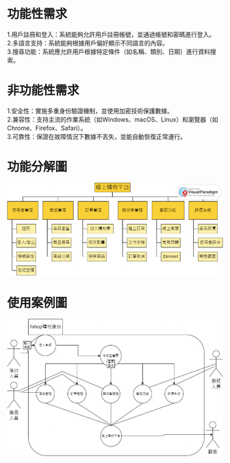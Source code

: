 # 功能性需求
1.用戶註冊和登入：系統能夠允許用戶註冊帳號，並通過帳號和密碼進行登入。  
2.多語言支持：系統能夠根據用戶偏好顯示不同語言的內容。  
3.搜尋功能：系統應允許用戶根據特定條件（如名稱、類別、日期）進行資料搜索。   

# 非功能性需求
1.安全性：實施多重身份驗證機制，並使用加密技術保護數據。  
2.兼容性：支持主流的作業系統（如Windows、macOS、Linux）和瀏覽器（如Chrome、Firefox、Safari）。  
3.可靠性：保證在故障情況下數據不丟失，並能自動恢復正常運行。  

# 功能分解圖
![image](https://github.com/kolo47725577/hw3/blob/main/HW3.png)  

# 使用案例圖
![image](https://github.com/kolo47725577/hw3/blob/main/%E4%BD%BF%E7%94%A8%E6%A1%88%E4%BE%8B%E5%9C%96.png)
